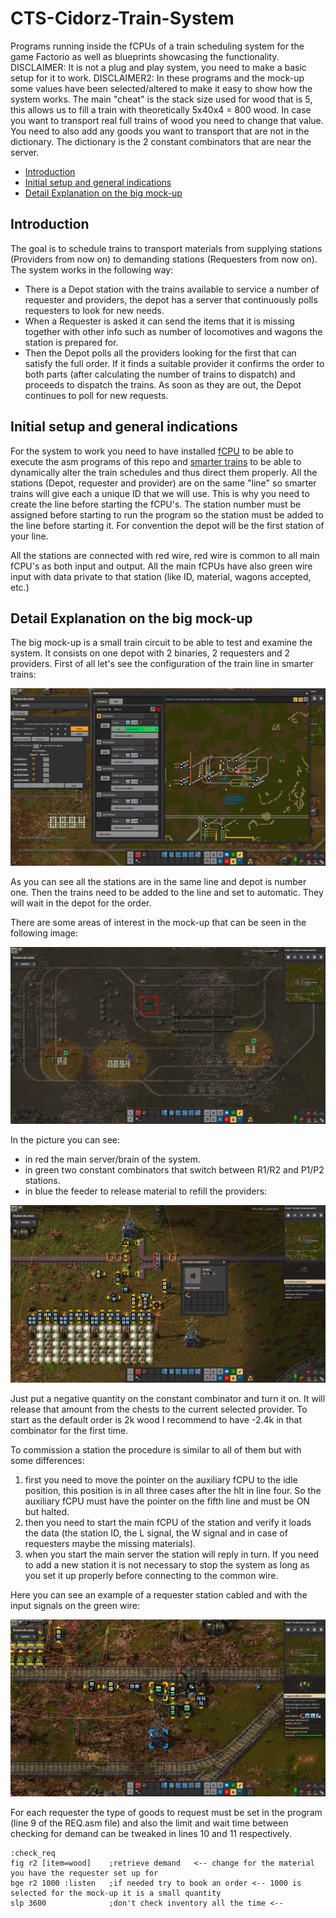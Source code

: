 # CTS-Cidorz-Train-System
Programs running inside the fCPUs of a train scheduling system for the game Factorio as well as blueprints showcasing the functionality.
DISCLAIMER: It is not a plug and play system, you need to make a basic setup for it to work.
DISCLAIMER2: In these programs and the mock-up some values have been selected/altered to make it easy to show how the system works. The main "cheat" is the stack size used for wood that is 5, this allows us to fill a train with theoretically 5x40x4 = 800 wood. In case you want to transport real full trains of wood you need to change that value. You need to also add any goods you want to transport that are not in the dictionary. The dictionary is the 2 constant combinators that are near the server.

- [Introduction](#introduction)
- [Initial setup and general indications](#initial-setup-and-general-indications)
- [Detail Explanation on the big mock-up](#detail-explanation-on-the-big-mock-up)



## Introduction
The goal is to schedule trains to transport materials from supplying stations (Providers from now on) to demanding stations (Requesters from now on). The system works in the following way:
* There is a Depot station with the trains available to service a number of requester and providers, the depot has a server that continuously polls requesters to look for new needs. 
* When a Requester is asked it can send the items that it is missing together with other info such as number of locomotives and wagons the station is prepared for.
* Then the Depot polls all the providers looking for the first that can satisfy the full order. If it finds a suitable provider it confirms the order to both parts (after calculating the number of trains to dispatch) and proceeds to dispatch the trains. As soon as they are out, the Depot continues to poll for new requests.

## Initial setup and general indications
For the system to work you need to have installed [fCPU](https://mods.factorio.com/mod/fcpu) to be able to execute the asm programs of this repo and [smarter trains](https://mods.factorio.com/mod/SmartTrains) to be able to dynamically alter the train schedules and thus direct them properly.
All the stations (Depot, requester and provider) are on the same "line" so smarter trains will give each a unique ID that we will use. This is why you need to create the line before starting the fCPU's. The station number must be assigned before starting to run the program so the station must be added to the line before starting it. For convention the depot will be the first station of your line.

All the stations are connected with red wire, red wire is common to all main fCPU's as both input and output. All the main fCPUs have also green wire input with data private to that station (like ID, material, wagons accepted, etc.)

## Detail Explanation on the big mock-up
The big mock-up is a small train circuit to be able to test and examine the system. It consists on one depot with 2 binaries, 2 requesters and 2 providers. 
First of all let's see the configuration of the train line in smarter trains:

![line config](/images/stconfig.jpg)

As you can see all the stations are in the same line and depot is number one. Then the trains need to be added to the line and set to automatic. They will wait in the depot for the order.

There are some areas of interest in the mock-up that can be seen in the following image:

![mock-up areas](/images/mockup_areas.jpg)

In the picture you can see:

* in red the main server/brain of the system.
* in green two constant combinators that switch between R1/R2 and P1/P2 stations.
* in blue the feeder to release material to refill the providers:

![feeder detail](/images/feeder_detail.jpg)

Just put a negative quantity on the constant combinator and turn it on. It will release that amount from the chests to the current selected provider. To start as the default order is 2k wood I recommend to have -2.4k in that combinator for the first time.

To commission a station the procedure is similar to all of them but with some differences:

1. first you need to move the pointer on the auxiliary fCPU to the idle position, this position is in all three cases after the hlt in line four. So the auxiliary fCPU must have the pointer on the fifth line and must be ON but halted.
2. then you need to start the main fCPU of the station and verify it loads the data (the station ID, the L signal, the W signal and in case of requesters maybe the missing materials).
3. when you start the main server the station will reply in turn. If you need to add a new station it is not necessary to stop the system as long as you set it up properly before connecting to the common wire.

Here you can see an example of a requester station cabled and with the input signals on the green wire:

![requester](/images/requester.jpg)

For each requester the type of goods to request must be set in the program (line 9 of the REQ.asm file) and also the limit and wait time between checking for demand can be tweaked in lines 10 and 11 respectively. 

```x86asm
:check_req
fig r2 [item=wood]    ;retrieve demand   <-- change for the material you have the requester set up for
bge r2 1000 :listen   ;if needed try to book an order <-- 1000 is selected for the mock-up it is a small quantity
slp 3600              ;don't check inventory all the time <--
```
